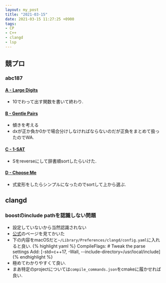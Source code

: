 ```yaml
---
layout: my_post
title: "2021-03-15"
date: 2021-03-15 11:27:25 +0900
tags:
- CP
- C++ 
- clangd
- lsp
---
```

## 競プロ

### abc187

#### [A - Large Digits](https://atcoder.jp/contests/abc187/tasks/abc187_a)
- 10でわって出す関数を書いて終わり.

#### [B - Gentle Pairs](https://atcoder.jp/contests/abc187/tasks/abc187_b)
- 傾きを考える
- dxが正か負か0かで場合分けしなければならないのだが正負をまとめて扱ったのでWA.

#### [C - 1-SAT](https://atcoder.jp/contests/abc187/tasks/abc187_c)
- Sをreverseにして辞書順sortしたらいけた.

#### [D - Choose Me](https://atcoder.jp/contests/abc187/tasks/abc187_d)
- 式変形をしたらシンプルになったのでsortして上から選ぶ.

## clangd

### boostのinclude pathを認識しない問題
- 設定していないから当然認識されない
- [公式](https://clangd.llvm.org/config.html)のページを見てかいた
- 下の内容をmacOSだと`~/Library/Preferences/clangd/config.yaml`に入れると良い.
{% highlight yaml %}
CompileFlags:                     # Tweak the parse settings
  Add: [-std=c++17, -Wall, --include-directory=/usr/local/include]
{% endhighlight %}
- 極めてわかりやすくて良い.
- まあ特定のprojectについては`compile_commands.json`をcmakeに履かせれば良い.
